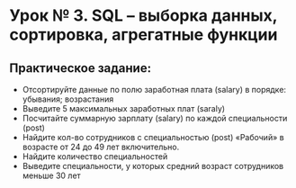 # Урок № 3. SQL – выборка данных, сортировка, агрегатные функции

## Практическое задание:

* Отсортируйте данные по полю заработная плата (salary) в порядке: убывания; возрастания
* Выведите 5 максимальных заработных плат (saraly)
* Посчитайте суммарную зарплату (salary) по каждой специальности (роst)
* Найдите кол-во сотрудников с специальностью (post) «Рабочий» в возрасте от 24 до 49 лет включительно.
* Найдите количество специальностей
* Выведите специальности, у которых средний возраст сотрудников меньше 30 лет